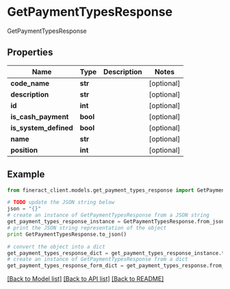 # GetPaymentTypesResponse

GetPaymentTypesResponse

## Properties

Name | Type | Description | Notes
------------ | ------------- | ------------- | -------------
**code_name** | **str** |  | [optional] 
**description** | **str** |  | [optional] 
**id** | **int** |  | [optional] 
**is_cash_payment** | **bool** |  | [optional] 
**is_system_defined** | **bool** |  | [optional] 
**name** | **str** |  | [optional] 
**position** | **int** |  | [optional] 

## Example

```python
from fineract_client.models.get_payment_types_response import GetPaymentTypesResponse

# TODO update the JSON string below
json = "{}"
# create an instance of GetPaymentTypesResponse from a JSON string
get_payment_types_response_instance = GetPaymentTypesResponse.from_json(json)
# print the JSON string representation of the object
print GetPaymentTypesResponse.to_json()

# convert the object into a dict
get_payment_types_response_dict = get_payment_types_response_instance.to_dict()
# create an instance of GetPaymentTypesResponse from a dict
get_payment_types_response_form_dict = get_payment_types_response.from_dict(get_payment_types_response_dict)
```
[[Back to Model list]](../README.md#documentation-for-models) [[Back to API list]](../README.md#documentation-for-api-endpoints) [[Back to README]](../README.md)


